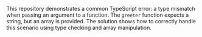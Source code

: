 This repository demonstrates a common TypeScript error: a type mismatch when passing an argument to a function. The `greeter` function expects a string, but an array is provided.  The solution shows how to correctly handle this scenario using type checking and array manipulation.